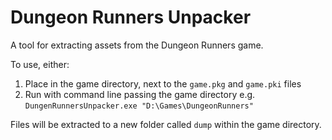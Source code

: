 # Dungeon Runners Unpacker

A tool for extracting assets from the Dungeon Runners game.

To use, either:

1. Place in the game directory, next to the `game.pkg` and `game.pki` files
2. Run with command line passing the game directory e.g. `DungenRunnersUnpacker.exe "D:\Games\DungeonRunners"`

Files will be extracted to a new folder called `dump` within the game directory.
